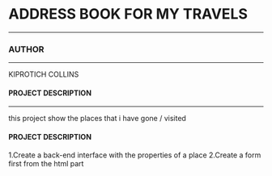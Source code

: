 # ADDRESS BOOK FOR MY TRAVELS
---
### AUTHOR
---
KIPROTICH COLLINS
#### PROJECT DESCRIPTION
---
this project show the places that i  have gone / visited
#### PROJECT DESCRIPTION
1.Create a back-end interface with the properties of a place
2.Create a form first from the html part
